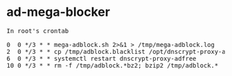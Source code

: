 # ad-mega-blocker

<pre>
In root's crontab

0  0 */3 * * mega-adblock.sh 2>&1 > /tmp/mega-adblock.log
2  0 */3 * * cp /tmp/adblock.blacklist /opt/dnscrypt-proxy-adfree/blacklist.txt
6  0 */3 * * systemctl restart dnscrypt-proxy-adfree
10 0 */3 * * rm -f /tmp/adblock.*bz2; bzip2 /tmp/adblock.*
</pre>
